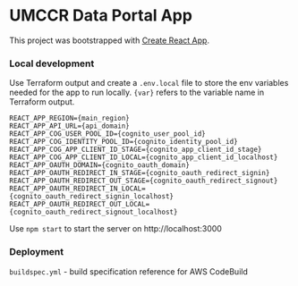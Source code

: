 # UMCCR Data Portal App

This project was bootstrapped with [Create React App](https://github.com/facebook/create-react-app).

### Local development

Use Terraform output and create a `.env.local` file to store the env variables needed 
for the app to run locally. `{var}` refers to the variable name in Terraform output.

```
REACT_APP_REGION={main_region}
REACT_APP_API_URL={api_domain}
REACT_APP_COG_USER_POOL_ID={cognito_user_pool_id}
REACT_APP_COG_IDENTITY_POOL_ID={cognito_identity_pool_id}
REACT_APP_COG_APP_CLIENT_ID_STAGE={cognito_app_client_id_stage}
REACT_APP_COG_APP_CLIENT_ID_LOCAL={cognito_app_client_id_localhost}
REACT_APP_OAUTH_DOMAIN={cognito_oauth_domain}
REACT_APP_OAUTH_REDIRECT_IN_STAGE={cognito_oauth_redirect_signin}
REACT_APP_OAUTH_REDIRECT_OUT_STAGE={cognito_oauth_redirect_signout}
REACT_APP_OAUTH_REDIRECT_IN_LOCAL={cognito_oauth_redirect_signin_localhost}
REACT_APP_OAUTH_REDIRECT_OUT_LOCAL={cognito_oauth_redirect_signout_localhost}
```

Use `npm start` to start the server on http://localhost:3000


### Deployment

`buildspec.yml` - build specification reference for AWS CodeBuild